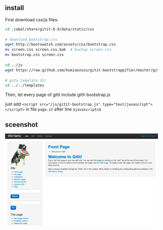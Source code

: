 
install
-------

First download css/js files:

``` bash
cd .cabal/share/gitit-0.9/data/static/css

# download bootstrap.css
wget http://bootswatch.com/assets/css/bootstrap.css
mv screen.css screen.css.bak  # backup screen.css
mv bootstrap.css screen.css

cd ../js
wget https://raw.github.com/humiaozuzu/gitit-bootstrappifier/master/gitit-bootstrap.js

# goto template dir
cd ../../templates
```

Then, let every page of gitit include gitit-bootstrap.js

just add `<script src="/js/gitit-bootstrap.js" type="text/javascript"></script>` in file `page.st` after line `$javascripts$`

sceenshot
---------

![demo](https://github.com/humiaozuzu/gitit-bootstrappifier/raw/master/demo.png)
